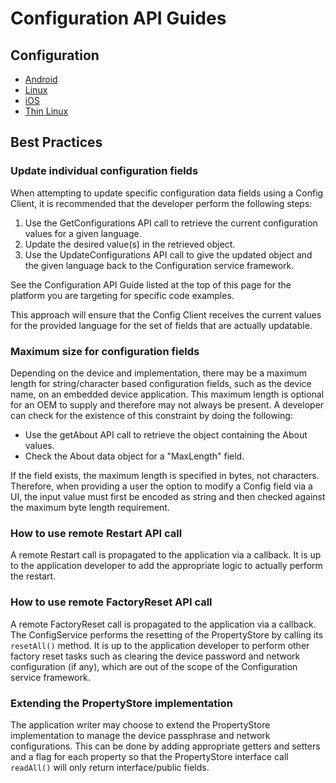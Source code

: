 # Configuration API Guides

## Configuration

* [Android][config-android]
* [Linux][config-linux]
* [iOS][config-ios]
* [Thin Linux][config-thin-linux]

## Best Practices

### Update individual configuration fields

When attempting to update specific configuration data fields 
using a Config Client, it is recommended that the developer 
perform the following steps:

1. Use the GetConfigurations API call to retrieve the current 
configuration values for a given language.
2. Update the desired value(s) in the retrieved object.
3. Use the UpdateConfigurations API call to give the updated 
object and the given language back to the Configuration service framework.

See the Configuration API Guide listed at the top of this page 
for the platform you are targeting for specific code examples.

This approach will ensure that the Config Client receives the 
current values for the provided language for the set of fields 
that are actually updatable.

### Maximum size for configuration fields

Depending on the device and implementation, there may be a 
maximum length for string/character based configuration fields, 
such as the device name, on an embedded device application. 
This maximum length is optional for an OEM to supply and 
therefore may not always be present. A developer can check 
for the existence of this constraint by doing the following:

* Use the getAbout API call to retrieve the object containing 
the About values.
* Check the About data object for a "MaxLength" field.

If the field exists, the maximum length is specified in bytes, 
not characters. Therefore, when providing a user the option to 
modify a Config field via a UI, the input value must first 
be encoded as string and then checked against the maximum byte 
length requirement.

### How to use remote Restart API call

A remote Restart call is propagated to the application via a 
callback. It is up to the application developer to add the 
appropriate logic to actually perform the restart.
 
### How to use remote FactoryReset API call

A remote FactoryReset call is propagated to the application 
via a callback. The ConfigService performs the resetting of 
the PropertyStore by calling its `resetAll()` method. It is 
up to the application developer to perform other factory reset 
tasks such as clearing the device password and network configuration 
(if any), which are out of the scope of the Configuration service 
framework.

### Extending the PropertyStore implementation

The application writer may choose to extend the PropertyStore 
implementation to manage the device passphrase and network 
configurations. This can be done by adding appropriate getters 
and setters and a flag for each property so that the PropertyStore 
interface call `readAll()` will only return interface/public fields.


[config-android]: /develop/api-guides/config/android
[config-linux]: /develop/api-guides/config/linux
[config-ios]: /develop/api-guides/config/ios
[config-thin-linux]: /develop/api-guides/config/thin-linux
[config-api-guide]: /docs/develop/api-guides/index